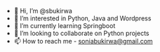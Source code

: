 - 👋 Hi, I’m @sbukirwa
- 👀 I’m interested in Python, Java and Wordpress
- 🌱 I’m currently learning Springboot
- 💞️ I’m looking to collaborate on Python projects
- 📫 How to reach me - soniabukirwa@gmail.com

<!---
sbukirwa/sbukirwa is a ✨ special ✨ repository because its `README.md` (this file) appears on your GitHub profile.
You can click the Preview link to take a look at your changes.
--->
